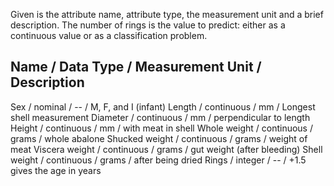 Given is the attribute name, attribute type, the measurement unit and a brief description. The number of rings is the value to predict: either as a continuous value or as a classification problem. 

Name / Data Type / Measurement Unit / Description 
----------------------------- 
Sex / nominal / -- / M, F, and I (infant) 
Length / continuous / mm / Longest shell measurement 
Diameter / continuous / mm / perpendicular to length 
Height / continuous / mm / with meat in shell 
Whole weight / continuous / grams / whole abalone 
Shucked weight / continuous / grams / weight of meat 
Viscera weight / continuous / grams / gut weight (after bleeding) 
Shell weight / continuous / grams / after being dried 
Rings / integer / -- / +1.5 gives the age in years 